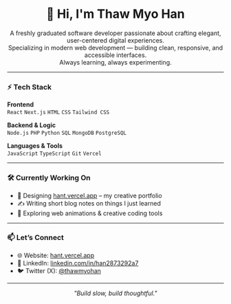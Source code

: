 <h1 align="center">👋 Hi, I'm Thaw Myo Han</h1>

<p align="center">
  A freshly graduated software developer passionate about crafting elegant, user-centered digital experiences.<br>
  Specializing in modern web development — building clean, responsive, and accessible interfaces.<br>
  Always learning, always experimenting.
</p>

---

### ⚡ Tech Stack

**Frontend**  
`React` `Next.js` `HTML` `CSS` `Tailwind CSS`

**Backend & Logic**  
`Node.js` `PHP` `Python` `SQL` `MongoDB` `PostgreSQL` 

**Languages & Tools**  
`JavaScript` `TypeScript` `Git` `Vercel`

---

### 🛠 Currently Working On
- 🎨 Designing [hant.vercel.app](https://hant.vercel.app) – my creative portfolio
- ✍️ Writing short blog notes on things I just learned
- 🌈 Exploring web animations & creative coding tools

---

### 📫 Let’s Connect

- 🌐 Website: [hant.vercel.app](https://hant.vercel.app)  
- 💼 LinkedIn: [linkedin.com/in/han2873292a7](https://www.linkedin.com/in/han2873292a7/)  
- 🐦 Twitter (X): [@thawmyohan](https://x.com/thawmyohan)

---

<p align="center"><i>"Build slow, build thoughtful."</i></p>
